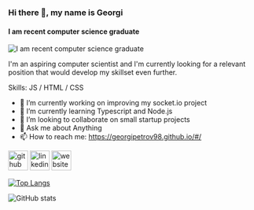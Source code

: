 ### Hi there 👋, my name is Georgi
#### I am recent computer science graduate
![I am recent computer science graduate](https://arturssmirnovs.github.io/github-profile-readme-generator/images/banner.png)

I'm an aspiring computer scientist and I'm currently looking for a relevant position that would develop my skillset even further.

Skills:  JS / HTML / CSS

- 🔭 I’m currently working on improving my socket.io project 
- 🌱 I’m currently learning Typescript and Node.js 
- 👯 I’m looking to collaborate on small startup projects 
- 💬 Ask me about Anything 
- 📫 How to reach me: https://georgipetrov98.github.io/#/ 


[<img src='https://cdn.jsdelivr.net/npm/simple-icons@3.0.1/icons/github.svg' alt='github' height='40'>](https://github.com/georgipetrov98)  [<img src='https://cdn.jsdelivr.net/npm/simple-icons@3.0.1/icons/linkedin.svg' alt='linkedin' height='40'>](https://www.linkedin.com/in/https://www.linkedin.com/in/george-petrov-b571b31a1//)  [<img src='https://cdn.jsdelivr.net/npm/simple-icons@3.0.1/icons/icloud.svg' alt='website' height='40'>](https://georgipetrov98.github.io/#/)  

[![Top Langs](https://github-readme-stats.vercel.app/api/top-langs/?username=georgipetrov98)](https://github.com/anuraghazra/github-readme-stats)

![GitHub stats](https://github-readme-stats.vercel.app/api?username=georgipetrov98&show_icons=true)  

